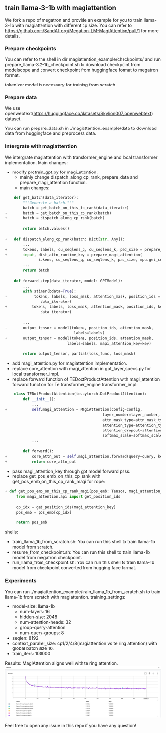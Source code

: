 ## train llama-3-1b with magiattention
We fork a repo of megatron and provide an example for you to train llama-3-1b with magiattention with different cp size. You can refer to https://github.com/SandAI-org/Megatron-LM-MagiAttention/pull/1 for more details.

### Prepare checkpoints
You can refer to the shell in dir magiattention_example/checkpoints/ and
run prepare_llama-3.2-1b_checkpoint.sh to download checkpoint from modelscope and convert checkpoint from huggingface format to megatron format.

tokenizer.model is necessary for training from scratch.

### Prepare data
We use openwebtext(https://huggingface.co/datasets/Skylion007/openwebtext) dataset.

You can run prepare_data.sh in ./magiattention_example/data to download data from huggingface and preprocess data.

### Intergrate with magiattention
We intergrate magiattention with transformer_engine and local transformer inplementation.
Main changes:
- modify pretrain_gpt.py for magi_attention.
    - mainly change dispatch_along_cp_rank, prepare_data and prepare_magi_attention function.
    - main changes:
```python
    def get_batch(data_iterator):
        """Generate a batch."""
        batch = get_batch_on_this_tp_rank(data_iterator)
-       batch = get_batch_on_this_cp_rank(batch)
+       batch = dispatch_along_cp_rank(batch)

        return batch.values()

+   def dispatch_along_cp_rank(batch: Dict[str, Any]):
        ...
+       tokens, labels, cu_seqlens_q, cu_seqlens_k, pad_size = prepare_data(tokens, labels)
+       input, dist_attn_runtime_key = prepare_magi_attention(
               tokens, cu_seqlens_q, cu_seqlens_k, pad_size, mpu.get_context_parallel_group())
        ...
        return batch

    def forward_step(data_iterator, model: GPTModel):
        ...
        with stimer(bdata=True):
-            tokens, labels, loss_mask, attention_mask, position_ids = get_batch(
                data_iterator)
+           tokens, labels, loss_mask, attention_mask, position_ids, key = get_batch(
                data_iterator)

        ...
-       output_tensor = model(tokens, position_ids, attention_mask,
                               labels=labels)
+       output_tensor = model(tokens, position_ids, attention_mask,
                            labels=labels, magi_attention_key=key)

        return output_tensor, partial(loss_func, loss_mask)

```

- add magi_attention.py for magiattention implementation.
- replace core_attention with magi_attention in gpt_layer_specs.py for local transformer_impl.
- replace forward function of TEDoctProductAttention with magi_attention forward function for Te transformer_engine transformer_impl:
```python
    class TEDotProductAttention(te.pytorch.DotProductAttention):
        def __init__():
            ...
+           self.magi_attention = MagiAttention(config=config,
                                            layer_number=layer_number,
                                            attn_mask_type=attn_mask_type,
                                            attention_type=attention_type,
                                            attention_dropout=attention_dropout,
                                            softmax_scale=softmax_scale)
            ...

        def forward():
+           core_attn_out = self.magi_attention.forward(query=query, key=key, value=value, attention_mask=attention_mask, attention_bias=attention_bias, packed_seq_params=None, magi_attention_key=magi_attention_key)
+           return core_attn_out
```
- pass magi_attention_key through gpt model forward pass.
- replace get_pos_emb_on_this_cp_rank with get_pos_emb_on_this_cp_rank_magi for rope:
```python
+ def get_pos_emb_on_this_cp_rank_magi(pos_emb: Tensor, magi_attention_key) -> Tensor:
     from magi_attention.api import get_position_ids

     cp_idx = get_position_ids(magi_attention_key)
     pos_emb = pos_emb[cp_idx]

     return pos_emb
```

shells:
- train_llama_1b_from_scratch.sh: You can run this shell to train llama-1b model from scratch.
- resume_from_checkpoint.sh: You can run this shell to train llama-1b model from megatron checkpoint.
- run_llama_from_checkpoint.sh: You can run this shell to train llama-1b model from checkpoint converted from hugging face format.

### Experiments
You can run ./magiattention_example/train_llama_1b_from_scratch.sh to train llama-1b from scratch with magiattention.
training_settings:
- model-size: llama-1b
    - num-layers: 16
    - hidden-size: 2048
    - num-attention-heads: 32
    - group-query-attention
    - num-query-groups: 8
- seqlen: 8192
- context_parallel_size: cp1/2/4/8(magiattention vs te ring attention) with global batch size 16.
- train_iters: 100000

Results:
MagiAttention aligns well with te ring attention.
 ![alt text](./results.png)

Feel free to open any issue in this repo if you have any question!
